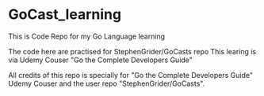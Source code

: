 # GoCast_learning
This is Code Repo for my Go Language learning

The code here are practised for StephenGrider/GoCasts repo
This learing is via Udemy Couser "Go the Complete Developers Guide"

All credits of this repo is specially for "Go the Complete Developers Guide" Udemy Couser and the user repo "StephenGrider/GoCasts".

